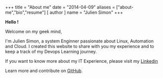 +++
title = "About me"
date = "2014-04-09"
aliases = ["about-me","bio","resume"]
[ author ]
  name = "Julien Simon"
+++

**Hello !**

Welcome on my geek mind,

I'm Julien Simon, a system Enginner passionate about Linux, Automation and Cloud.
I created this website to share with you my experience and to keep a track of my Devops Learning journey.

If you want to know more about my IT Experience, please visit my [Linkedin](https://www.linkedin.com/in/julien-simon-66030665/)

Learn more and contribute on [GitHub](https://github.com/gohugoio).
